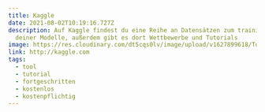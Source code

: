 ```yaml
---
title: Kaggle
date: 2021-08-02T10:19:16.727Z
description: Auf Kaggle findest du eine Reihe an Datensätzen zum trainieren
  deiner Modelle, außerdem gibt es dort Wettbewerbe und Tutorials
image: https://res.cloudinary.com/dt5cqs0lv/image/upload/v1627899618/Tools/Screenshot_2021-08-02_at_12-11-01_Kaggle_Your_Machine_Learning_and_Data_Science_Community_ficqdk.png
link: http://kaggle.com
tags:
  - tool
  - tutorial
  - fortgeschritten
  - kostenlos
  - kostenpflichtig
---
```

